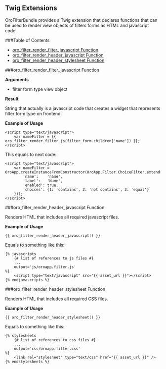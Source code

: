 Twig Extensions
---------------

OroFilterBundle provides a Twig extension that declares functions that can be used
to render view objects of filters forms as HTML and javascript code.

###Table of Contents

- [oro_filter_render_filter_javascript Function](#oro_filter_render_filter_javascript-function)
- [oro_filter_render_header_javascript Function](#oro_filter_render_header_javascript-function)
- [oro_filter_render_header_stylesheet Function](#oro_filter_render_header_stylesheet-function)


###oro_filter_render_filter_javascript Function

**Arguments**

* filter form type view object

**Result**

String that actually is a javascript code that creates a widget that represents filter form type on frontend.

**Example of Usage**

```
<script type="text/javascript">
    var nameFilter = {{ oro_filter_render_filter_js(filter_form.children['name']) }};
</script>
```

This equals to next code:

```
<script type="text/javascript">
    var nameFilter = OroApp.createInstanceFromConstructor(OroApp.Filter.ChoiceFilter.extend({
        'name':    'name',
        'label':   'Name',
        'enabled': true,
        'choices': {1: 'contains', 2: 'not contains', 3: 'equal'}
    }));
</script>
```


###oro_filter_render_header_javascript Function

Renders HTML that includes all required javascript files.

**Example of Usage**

```
{{ oro_filter_render_header_javascript() }}
```

Equals to something like this:

```
{% javascripts
    {# list of references to js files #}
    ...
    output='js/oroapp.filter.js'
%}
    <script type="text/javascript" src="{{ asset_url }}"></script>
{% endjavascripts %}
```


###oro_filter_render_header_stylesheet Function

Renders HTML that includes all required CSS files.

**Example of Usage**

```
{{ oro_filter_render_header_stylesheet() }}
```

Equals to something like this:

```
{% stylesheets
    {# list of references to css files #}
    ...
    output='css/oroapp.filter.css'
%}
    <link rel="stylesheet" type="text/css" href="{{ asset_url }}" />
{% endstylesheets %}
```
